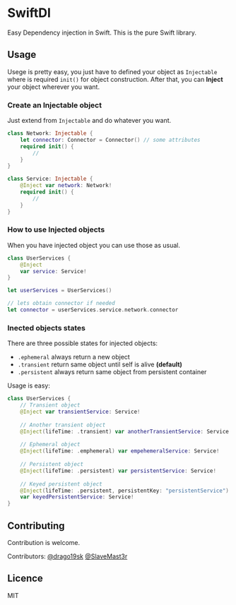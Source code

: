# SwiftDI

Easy Dependency injection in Swift. This is the pure Swift library.  

## Usage
Usege is pretty easy, you just have to defined your object as `Injectable` 
where is required `init()` for object construction. After that, you can **Inject**
your object wherever you want. 

### Create an Injectable object
Just extend from `Injectable` and do whatever you want.

```swift
class Network: Injectable {
    let connector: Connector = Connector() // some attributes
    required init() {
        //  
    }
}

class Service: Injectable {
    @Inject var network: Network!
    required init() {
        //  
    }
}
```

### How to use Injected objects
When you have injected object you can use those as usual.

```swift
class UserServices {
    @Inject
    var service: Service!
}

let userServices = UserServices()

// lets obtain connector if needed
let connector = userServices.service.network.connector
```

### Inected objects states

There are three possible states for injected objects:
- `.ephemeral`  always return a new object
- `.transient`  return same object until self is alive **(default)**
- `.persistent` always return same object from persistent container

Usage is easy:
```swift
class UserServices {
    // Transient object
    @Inject var transientService: Service!
    
    // Another transient object
    @Inject(lifeTime: .transient) var anotherTransientService: Service!
    
    // Ephemeral object
    @Inject(lifeTime: .emphemeral) var empehemeralService: Service!
    
    // Persistent object
    @Inject(lifeTime: .persistent) var persistentService: Service!
    
    // Keyed persistent object
    @Inject(lifeTime: .persistent, persistentKey: "persistentService") 
    var keyedPersistentService: Service!
}
```

Contributing
------

Contribution is welcome.

Contributors: [@drago19sk](https://github.com/drago19sk) [@SlaveMast3r](https://github.com/SlaveMast3r)

Licence
------

MIT